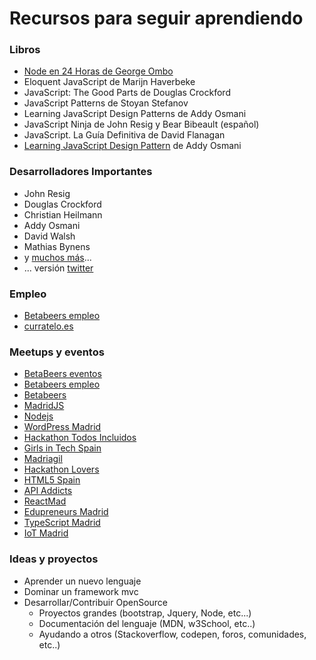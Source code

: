 # Recursos para seguir aprendiendo

### Libros
- [Node en 24 Horas de George Ombo](https://www.amazon.es/Sams-Teach-Yourself-Node-js-Hours/dp/0672335956)
- Eloquent JavaScript de Marijn Haverbeke
- JavaScript: The Good Parts de Douglas Crockford
- JavaScript Patterns de Stoyan Stefanov
- Learning JavaScript Design Patterns de Addy Osmani
- JavaScript Ninja de John Resig y Bear Bibeault (español)
- JavaScript. La Guía Definitiva de David Flanagan
- [Learning JavaScript Design Pattern](http://addyosmani.com/resources/essentialjsdesignpatterns/book/) de Addy Osmani

### Desarrolladores Importantes

- John Resig
- Douglas Crockford
- Christian Heilmann
- Addy Osmani
- David Walsh
- Mathias Bynens
- y [muchos más](http://code.tutsplus.com/articles/33-developers-you-must-subscribe-to-as-a-javascript-junkie--net-18151)...
- ... versión [twitter](http://blog.crossrider.com/post/28828010399/25-js-developers-you-must-follow-on-twitter)

### Empleo

- [Betabeers empleo](https://betabeers.com/post/)
- [curratelo.es](http://curratelo.herokuapp.com/)

### Meetups y eventos

- [BetaBeers eventos](https://betabeers.com/event/)
- [Betabeers empleo](https://betabeers.com/post/)
- [Betabeers](https://betabeers.com/)
- [MadridJS](http://www.meetup.com/es/madridjs/)
- [Nodejs](http://www.meetup.com/es/Node-js-Madrid/)
- [WordPress Madrid](http://www.meetup.com/es/WordPress-Madrid/)
- [Hackathon Todos Incluidos](http://www.meetup.com/es/Hackathon-Todos-Incluidos/)
- [Girls in Tech Spain](http://spain.girlsintech.org/)
- [Madriagil](http://www.meetup.com/es/madriagil/)
- [Hackathon Lovers](http://www.meetup.com/es/Hackathon-Lovers/)
- [HTML5 Spain](http://www.meetup.com/es/HTML5-Spain/)
- [API Addicts](http://www.meetup.com/es/ApiAddicts/)
- [ReactMad](http://www.meetup.com/es/ReactMad/)
- [Edupreneurs Madrid](http://www.meetup.com/es/edupreneursMAD/)
- [TypeScript Madrid](http://www.meetup.com/es/Typescript-Madrid/)
- [IoT Madrid](http://www.meetup.com/es/iotmadrid/)

### Ideas y proyectos

- Aprender un nuevo lenguaje
- Dominar un framework mvc
- Desarrollar/Contribuir OpenSource
    - Proyectos grandes (bootstrap, Jquery, Node, etc...)
    - Documentación del lenguaje (MDN, w3School, etc..)
    - Ayudando a otros (Stackoverflow, codepen, foros, comunidades, etc..)